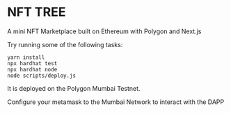 # NFT TREE

A mini NFT Marketplace built on Ethereum with Polygon and Next.js

Try running some of the following tasks:

```shell
yarn install
npx hardhat test
npx hardhat node
node scripts/deploy.js
```

It is deployed on the Polygon Mumbai Testnet.

Configure your metamask to the Mumbai Network to interact with the DAPP
